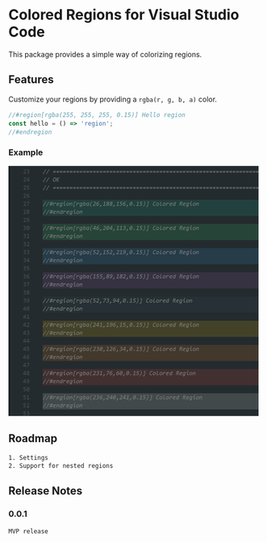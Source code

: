 # Colored Regions for Visual Studio Code

This package provides a simple way of colorizing regions.

## Features

Customize your regions by providing a `rgba(r, g, b, a)` color.

```javascript
//#region[rgba(255, 255, 255, 0.15)] Hello region
const hello = () => 'region';
//#endregion
```

### Example

![regions example](images/regions.png)

## Roadmap

    1. Settings
    2. Support for nested regions

## Release Notes

### 0.0.1

    MVP release
